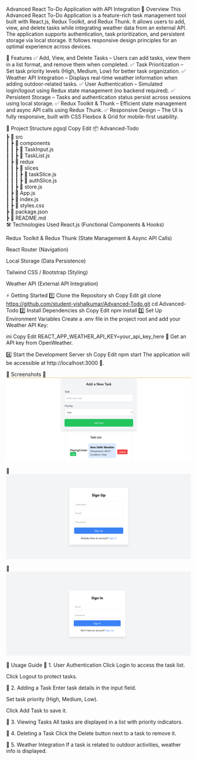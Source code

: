 Advanced React To-Do Application with API Integration
📌 Overview
This Advanced React To-Do Application is a feature-rich task management tool built with React.js, Redux Toolkit, and Redux Thunk. It allows users to add, view, and delete tasks while integrating weather data from an external API. The application supports authentication, task prioritization, and persistent storage via local storage. It follows responsive design principles for an optimal experience across devices.

🚀 Features
✅ Add, View, and Delete Tasks – Users can add tasks, view them in a list format, and remove them when completed.
✅ Task Prioritization – Set task priority levels (High, Medium, Low) for better task organization.
✅ Weather API Integration – Displays real-time weather information when adding outdoor-related tasks.
✅ User Authentication – Simulated login/logout using Redux state management (no backend required).
✅ Persistent Storage – Tasks and authentication status persist across sessions using local storage.
✅ Redux Toolkit & Thunk – Efficient state management and async API calls using Redux Thunk.
✅ Responsive Design – The UI is fully responsive, built with CSS Flexbox & Grid for mobile-first usability.

📂 Project Structure
pgsql
Copy
Edit
📦 Advanced-Todo  
 ┣ 📂 src  
 ┃ ┣ 📂 components  
 ┃ ┃ ┣ 📜 TaskInput.js  
 ┃ ┃ ┣ 📜 TaskList.js  
 ┃ ┣ 📂 redux  
 ┃ ┃ ┣ 📂 slices  
 ┃ ┃ ┃ ┣ 📜 taskSlice.js  
 ┃ ┃ ┃ ┣ 📜 authSlice.js  
 ┃ ┃ ┣ 📜 store.js  
 ┃ ┣ 📜 App.js  
 ┃ ┣ 📜 index.js  
 ┃ ┣ 📜 styles.css  
 ┣ 📜 package.json  
 ┣ 📜 README.md  
🛠️ Technologies Used
React.js (Functional Components & Hooks)

Redux Toolkit & Redux Thunk (State Management & Async API Calls)

React Router (Navigation)

Local Storage (Data Persistence)

Tailwind CSS / Bootstrap (Styling)

Weather API (External API Integration)

⚡ Getting Started
1️⃣ Clone the Repository
sh
Copy
Edit
git clone https://github.com/student-vishalkumar/Advanced-Todo.git
cd Advanced-Todo
2️⃣ Install Dependencies
sh
Copy
Edit
npm install
3️⃣ Set Up Environment Variables
Create a .env file in the project root and add your Weather API Key:

ini
Copy
Edit
REACT_APP_WEATHER_API_KEY=your_api_key_here
🌟 Get an API key from OpenWeather.

4️⃣ Start the Development Server
sh
Copy
Edit
npm start
The application will be accessible at http://localhost:3000 🎉.

📸 Screenshots
🔹 ![HomePage](src/imgaes/Home.png)

🔹 ![Signup](src/imgaes/signup.png)

🔹 ![Signin](src/imgaes/signin.png)

📝 Usage Guide
🔹 1. User Authentication
Click Login to access the task list.

Click Logout to protect tasks.

🔹 2. Adding a Task
Enter task details in the input field.

Set task priority (High, Medium, Low).

Click Add Task to save it.

🔹 3. Viewing Tasks
All tasks are displayed in a list with priority indicators.

🔹 4. Deleting a Task
Click the Delete button next to a task to remove it.

🔹 5. Weather Integration
If a task is related to outdoor activities, weather info is displayed.
